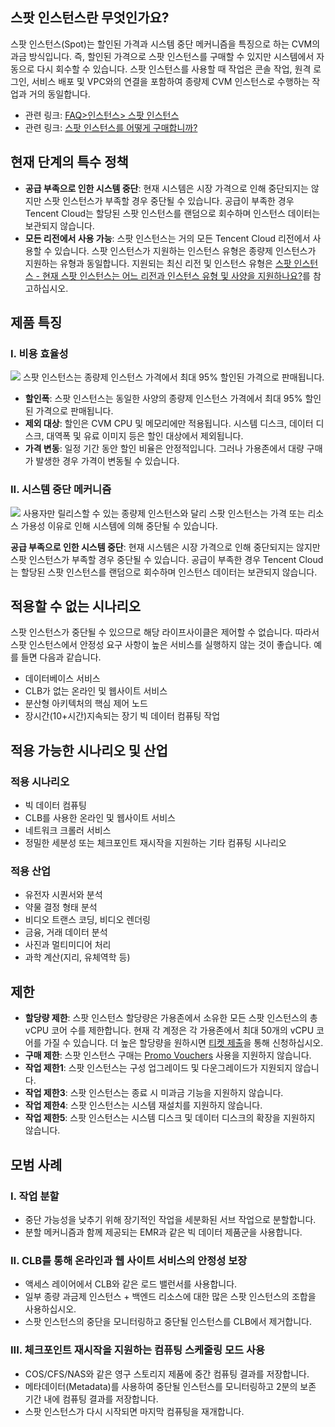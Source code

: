 ## 스팟 인스턴스란 무엇인가요?
스팟 인스턴스(Spot)는 할인된 가격과 시스템 중단 메커니즘을 특징으로 하는 CVM의 과금 방식입니다. 즉, 할인된 가격으로 스팟 인스턴스를 구매할 수 있지만 시스템에서 자동으로 다시 회수할 수 있습니다. 스팟 인스턴스를 사용할 때 작업은 콘솔 작업, 원격 로그인, 서비스 배포 및 VPC와의 연결을 포함하여 종량제 CVM 인스턴스로 수행하는 작업과 거의 동일합니다.

- 관련 링크: [FAQ>인스턴스> 스팟 인스턴스](https://intl.cloud.tencent.com/document/product/213/17817)
- 관련 링크: [스팟 인스턴스를 어떻게 구매합니까?](https://intl.cloud.tencent.com/document/product/213/17926)

## 현재 단계의 특수 정책
- **공급 부족으로 인한 시스템 중단**: 현재 시스템은 시장 가격으로 인해 중단되지는 않지만 스팟 인스턴스가 부족할 경우 중단될 수 있습니다. 공급이 부족한 경우 Tencent Cloud는 할당된 스팟 인스턴스를 랜덤으로 회수하며 인스턴스 데이터는 보관되지 않습니다.
- **모든 리전에서 사용 가능**: 스팟 인스턴스는 거의 모든 Tencent Cloud 리전에서 사용할 수 있습니다. 스팟 인스턴스가 지원하는 인스턴스 유형은 종량제 인스턴스가 지원하는 유형과 동일합니다. 지원되는 최신 리전 및 인스턴스 유형은 [스팟 인스턴스 - 현재 스팟 인스턴스는 어느 리전과 인스턴스 유형 및 사양을 지원하나요?](https://intl.cloud.tencent.com/document/product/213/17817#.E5.BD.93.E5.89.8D.E7.AB.9E.E4.BB.B7.E5.AE.9E.E4.BE.8B.E6.94.AF.E6.8C.81.E5.93.AA.E4.BA.9B.E5.9C.B0.E5.9F.9F.E5.92.8C.E5.AE.9E.E4.BE.8B.E7.B1.BB.E5.9E.8B.E5.8F.8A.E8.A7.84.E6.A0.BC.EF.BC.9F)를 참고하십시오.

## 제품 특징
### I. 비용 효율성
![](https://staticintl.cloudcachetci.com/yehe/backend-news/deXI473_%E4%BC%81%E4%B8%9A%E5%BE%AE%E4%BF%A1%E6%88%AA%E5%9B%BE_20230228152244.png)
스팟 인스턴스는 종량제 인스턴스 가격에서 최대 95% 할인된 가격으로 판매됩니다.

- **할인폭**: 스팟 인스턴스는 동일한 사양의 종량제 인스턴스 가격에서 최대 95% 할인된 가격으로 판매됩니다.
- **제외 대상**: 할인은 CVM CPU 및 메모리에만 적용됩니다. 시스템 디스크, 데이터 디스크, 대역폭 및 유료 이미지 등은 할인 대상에서 제외됩니다.
- **가격 변동**: 일정 기간 동안 할인 비율은 안정적입니다. 그러나 가용존에서 대량 구매가 발생한 경우 가격이 변동될 수 있습니다.

### II. 시스템 중단 메커니즘
![](https://staticintl.cloudcachetci.com/yehe/backend-news/NZz9875_%E4%BC%81%E4%B8%9A%E5%BE%AE%E4%BF%A1%E6%88%AA%E5%9B%BE_20230228152302.png)
사용자만 릴리스할 수 있는 종량제 인스턴스와 달리 스팟 인스턴스는 가격 또는 리소스 가용성 이유로 인해 시스템에 의해 중단될 수 있습니다.

**공급 부족으로 인한 시스템 중단**: 현재 시스템은 시장 가격으로 인해 중단되지는 않지만 스팟 인스턴스가 부족할 경우 중단될 수 있습니다. 공급이 부족한 경우 Tencent Cloud는 할당된 스팟 인스턴스를 랜덤으로 회수하며 인스턴스 데이터는 보관되지 않습니다.

## 적용할 수 없는 시나리오
스팟 인스턴스가 중단될 수 있으므로 해당 라이프사이클은 제어할 수 없습니다. 따라서 스팟 인스턴스에서 안정성 요구 사항이 높은 서비스를 실행하지 않는 것이 좋습니다.  예를 들면 다음과 같습니다.
- 데이터베이스 서비스
- CLB가 없는 온라인 및 웹사이트 서비스
- 분산형 아키텍처의 핵심 제어 노드
- 장시간(10+시간)지속되는 장기 빅 데이터 컴퓨팅 작업

## 적용 가능한 시나리오 및 산업
### 적용 시나리오
- 빅 데이터 컴퓨팅
- CLB를 사용한 온라인 및 웹사이트 서비스
- 네트워크 크롤러 서비스
- 정밀한 세분성 또는 체크포인트 재시작을 지원하는 기타 컴퓨팅 시나리오

### 적용 산업
- 유전자 시퀀서와 분석
- 약물 결정 형태 분석
- 비디오 트랜스 코딩, 비디오 렌더링
- 금융, 거래 데이터 분석
- 사진과 멀티미디어 처리
- 과학 계산(지리, 유체역학 등)

## 제한
- **할당량 제한**: 스팟 인스턴스 할당량은 가용존에서 소유한 모든 스팟 인스턴스의 총 vCPU 코어 수를 제한합니다. 현재 각 계정은 각 가용존에서 최대 50개의 vCPU 코어를 가질 수 있습니다. 더 높은 할당량을 원하시면 [티켓 제출](https://console.tencentcloud.com/workorder/category)을 통해 신청하십시오.
- **구매 제한**: 스팟 인스턴스 구매는 [Promo Vouchers](https://www.tencentcloud.com/zh/document/product/555/7428) 사용을 지원하지 않습니다.
- **작업 제한1**: 스팟 인스턴스는 구성 업그레이드 및 다운그레이드가 지원되지 않습니다.
- **작업 제한3**: 스팟 인스턴스는 종료 시 미과금 기능을 지원하지 않습니다.
- **작업 제한4**: 스팟 인스턴스는 시스템 재설치를 지원하지 않습니다.
- **작업 제한5**: 스팟 인스턴스는 시스템 디스크 및 데이터 디스크의 확장을 지원하지 않습니다.

## 모범 사례
### I. 작업 분할
- 중단 가능성을 낮추기 위해 장기적인 작업을 세분화된 서브 작업으로 분할합니다.
- 분할 메커니즘과 함께 제공되는 EMR과 같은 빅 데이터 제품군을 사용합니다.

### II. CLB를 통해 온라인과 웹 사이트 서비스의 안정성 보장
- 액세스 레이어에서 CLB와 같은 로드 밸런서를 사용합니다.
- 일부 종량 과금제 인스턴스 + 백엔드 리소스에 대한 많은 스팟 인스턴스의 조합을 사용하십시오.
- 스팟 인스턴스의 중단을 모니터링하고 중단될 인스턴스를 CLB에서 제거합니다.

### III. 체크포인트 재시작을 지원하는 컴퓨팅 스케줄링 모드 사용
- COS/CFS/NAS와 같은 영구 스토리지 제품에 중간 컴퓨팅 결과를 저장합니다.
- 메타데이터(Metadata)를 사용하여 중단될 인스턴스를 모니터링하고 2분의 보존 기간 내에 컴퓨팅 결과를 저장합니다.
- 스팟 인스턴스가 다시 시작되면 마지막 컴퓨팅을 재개합니다.
